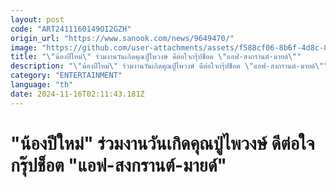 ```yaml
---
layout: post
code: "ART2411160149OI2GZH"
origin_url: "https://www.sanook.com/news/9649470/"
image: "https://github.com/user-attachments/assets/f588cf06-8b6f-4d8c-8daa-7f477af471bd"
title: "\"น้องปีใหม่\" ร่วมงานวันเกิดคุณปู่ไพวงษ์ ดีต่อใจกรุ๊ปช็อต \"แอฟ-สงกรานต์-มายด์\""
description: "\"น้องปีใหม่\" ร่วมงานวันเกิดคุณปู่ไพวงษ์ ดีต่อใจกรุ๊ปช็อต \"แอฟ-สงกรานต์-มายด์\""
category: "ENTERTAINMENT"
language: "th"
date: 2024-11-16T02:11:43.181Z
---
```


# "น้องปีใหม่" ร่วมงานวันเกิดคุณปู่ไพวงษ์ ดีต่อใจกรุ๊ปช็อต "แอฟ-สงกรานต์-มายด์"